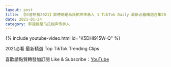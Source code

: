 ```yaml
---
layout: post
title: 【抖音熱搜2021】郭德纲是马氏相声传承人 1 TikTok Daily 最新必看精選合集2021 01 24
date: 2021-01-24
category: 郭德纲是马氏相声传承人
---
```


{% include youtube-video.html id="K5DHI915W-Q" %}

2021必看 最新精選 Top TikTok Trending Clips

喜歡請點贊轉發加訂閱 Like & Subscribe：[YouTube](https://www.youtube.com/channel/UCAoR7VcanIPd04uEq_GIylA/videos)

